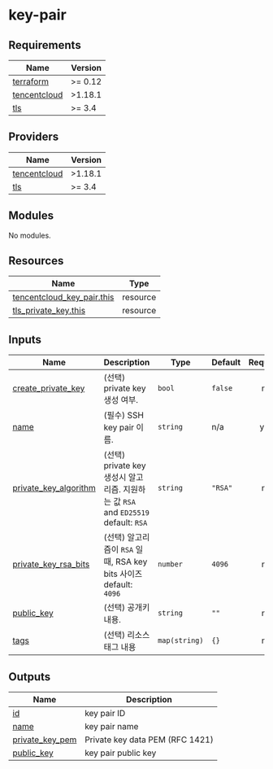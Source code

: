# key-pair

<!-- BEGINNING OF PRE-COMMIT-TERRAFORM DOCS HOOK -->
## Requirements

| Name | Version |
|------|---------|
| <a name="requirement_terraform"></a> [terraform](#requirement\_terraform) | >= 0.12 |
| <a name="requirement_tencentcloud"></a> [tencentcloud](#requirement\_tencentcloud) | >1.18.1 |
| <a name="requirement_tls"></a> [tls](#requirement\_tls) | >= 3.4 |

## Providers

| Name | Version |
|------|---------|
| <a name="provider_tencentcloud"></a> [tencentcloud](#provider\_tencentcloud) | >1.18.1 |
| <a name="provider_tls"></a> [tls](#provider\_tls) | >= 3.4 |

## Modules

No modules.

## Resources

| Name | Type |
|------|------|
| [tencentcloud_key_pair.this](https://registry.terraform.io/providers/tencentcloudstack/tencentcloud/latest/docs/resources/key_pair) | resource |
| [tls_private_key.this](https://registry.terraform.io/providers/hashicorp/tls/latest/docs/resources/private_key) | resource |

## Inputs

| Name | Description | Type | Default | Required |
|------|-------------|------|---------|:--------:|
| <a name="input_create_private_key"></a> [create\_private\_key](#input\_create\_private\_key) | (선택) private key 생성 여부. | `bool` | `false` | no |
| <a name="input_name"></a> [name](#input\_name) | (필수) SSH key pair 이름. | `string` | n/a | yes |
| <a name="input_private_key_algorithm"></a> [private\_key\_algorithm](#input\_private\_key\_algorithm) | (선택) private key 생성시 알고리즘. 지원하는 값 `RSA` and `ED25519` default: `RSA` | `string` | `"RSA"` | no |
| <a name="input_private_key_rsa_bits"></a> [private\_key\_rsa\_bits](#input\_private\_key\_rsa\_bits) | (선택) 알고리즘이 `RSA` 일때, RSA key bits 사이즈 default: `4096` | `number` | `4096` | no |
| <a name="input_public_key"></a> [public\_key](#input\_public\_key) | (선택) 공개키 내용. | `string` | `""` | no |
| <a name="input_tags"></a> [tags](#input\_tags) | (선택) 리소스 태그 내용 | `map(string)` | `{}` | no |

## Outputs

| Name | Description |
|------|-------------|
| <a name="output_id"></a> [id](#output\_id) | key pair ID |
| <a name="output_name"></a> [name](#output\_name) | key pair name |
| <a name="output_private_key_pem"></a> [private\_key\_pem](#output\_private\_key\_pem) | Private key data PEM (RFC 1421) |
| <a name="output_public_key"></a> [public\_key](#output\_public\_key) | key pair public key |
<!-- END OF PRE-COMMIT-TERRAFORM DOCS HOOK -->
